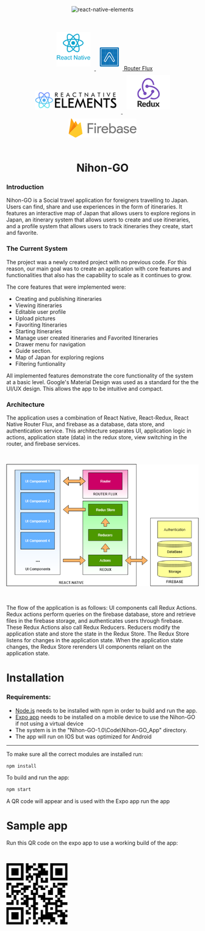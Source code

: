<p align="center">
    <img alt="react-native-elements" src="Code/Nihon-GO_App/src/resources/splashscreen.png" width="450">
</p>
<br />
<p align="center" style="margin: auto; padding: 10px;">
    <a href="https://github.com/facebook/react-native">
        <img src="Code/Nihon-GO_App/src/resources/Markdown/react.png" width="90" style="margin: 10px">
    </a>
    <a href="https://expo.io/">
        <img src="Code/Nihon-GO_App/src/resources/Markdown/expo.png" height="50" style="margin: 10px">
    </a>
    <a href="https://github.com/aksonov/react-native-router-flux">
        Router Flux
    </a>
    <a href="https://github.com/react-native-training/react-native-elements">
        <img src="Code/Nihon-GO_App/src/resources/Markdown/elements.png" height="50" style="margin: 10px">
    </a>
    <a href="https://github.com/reactjs/redux">
        <img src="Code/Nihon-GO_App/src/resources/Markdown/redux.png" height="90" style="margin: 10px">
    </a>
    <a href="https://firebase.google.com/">
        <img src="Code/Nihon-GO_App/src/resources/Markdown/firebase.png" height="50" style="margin: 10px">
    </a>
</p>

<h1 align="center">
  Nihon-GO
</h3>

### Introduction
Nihon-GO is a Social travel application for foreigners travelling to Japan. Users can find,
share and use experiences in the form of itineraries. It features an interactive map of
Japan that allows users to explore regions in Japan, an itinerary system that allows
users to create and use itineraries, and a profile system that allows users to track
itineraries they create, start and favorite.

### The Current System
The project was a newly created project with no previous code. For this reason, our
main goal was to create an application with core features and functionalities that also
has the capability to scale as it continues to grow.

The core features that were implemented were: 
* Creating and publishing itineraries
* Viewing itineraries
* Editable user profile
* Upload pictures
* Favoriting Itineraries
* Starting Itineraries
* Manage user created itineraries and Favorited Itineraries
* Drawer menu for navigation
* Guide section. 
* Map of Japan for exploring regions
* Filtering funtionality

All implemented features demonstrate the core functionality of the system at a basic level. Google's Material Design was used as a standard for the the UI/UX design. This allows the app to be intuitive and compact. 

### Architecture

The application uses a combination of React Native, React-Redux, React Native Router Flux, and firebase as a database, data store, and authentication service. This architecture separates UI, application logic in actions, application state (data) in the redux store, view switching in the router, and firebase services. 

<br />
<p align="center">
    <img src="Code/Nihon-GO_App/src/resources/Markdown/architecture.png">
</p>
<br />

The flow of the application is as follows: UI components call Redux Actions. Redux actions perform queries on the firebase database, store and retrieve files in the firebase storage, and authenticates users through firebase. These Redux Actions also call Redux Reducers. Reducers modify the application state and store the state in the Redux Store. The Redux Store listens for changes in the application state. When the application state changes, the Redux Store rerenders UI components reliant on the application state.

# Installation

### Requirements:
* [Node.js](https://nodejs.org/en/) needs to be installed with npm in order to build and run the app.
* [Expo app](https://play.google.com/store/apps/details?id=host.exp.exponent&hl=en_US) needs to be installed on a mobile device to use the Nihon-GO if not using a virtual device
* The system is in the "Nihon-GO-1.0\Code\Nihon-GO_App" directory.
* The app will run on IOS but was optimized for Android

---

To make sure all the correct modules are installed run:
```markdown
npm install
```
To build and run the app:
```markdown
npm start
```

A QR code will appear and is used with the Expo app run the app

# Sample app

Run this QR code on the expo app to use a working build of the app:

</br>
<p>
    <img src="Code/Nihon-GO_App/src/resources/Markdown/qr.png">
</p>


